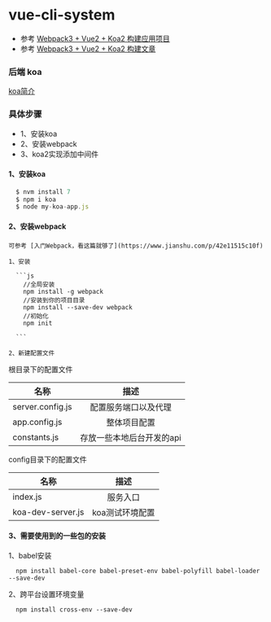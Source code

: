 # vue-cli-system

- 参考 [Webpack3 + Vue2 + Koa2 构建应用项目](https://github.com/zdliuccit/vue-webpack-config/tree/master/webpack3-basic-config)
- 参考 [Webpack3 + Vue2 + Koa2 构建文章](https://segmentfault.com/a/1190000011323920)

### 后端 koa

[koa简介](https://koa.bootcss.com/#)

### 具体步骤

  - 1、安装koa
  - 2、安装webpack
  - 3、koa2实现添加中间件

  #### 1、安装koa

  ```js
    $ nvm install 7
    $ npm i koa
    $ node my-koa-app.js

  ```

  #### 2、安装webpack

    可参考 [入门Webpack，看这篇就够了](https://www.jianshu.com/p/42e11515c10f)

    1、安装

      ```js
        //全局安装
        npm install -g webpack
        //安装到你的项目目录
        npm install --save-dev webpack
        //初始化
        npm init

      ```

    2、新建配置文件

  根目录下的配置文件

   名称|描述
   --|:--:
   server.config.js| 配置服务端口以及代理
   app.config.js| 整体项目配置
   constants.js| 存放一些本地后台开发的api

  config目录下的配置文件

  名称|描述
  --|:--:
  index.js| 服务入口
  koa-dev-server.js| koa测试环境配置


  #### 3、需要使用到的一些包的安装

  1、babel安装
  ```
    npm install babel-core babel-preset-env babel-polyfill babel-loader --save-dev
  ```
  2、跨平台设置环境变量
  ```
    npm install cross-env --save-dev
  ```
